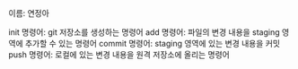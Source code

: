 이름: 연정아

init 명령어: git 저장소를 생성하는 명령어
add 명령어: 파일의 변경 내용을 staging 영역에 추가할 수 있는 명령어
commit 명령어: staging 영역에 있는 변경 내용을 커밋
push 명령어: 로컬에 있는 변경 내용을 원격 저장소에 올리는 명령어
